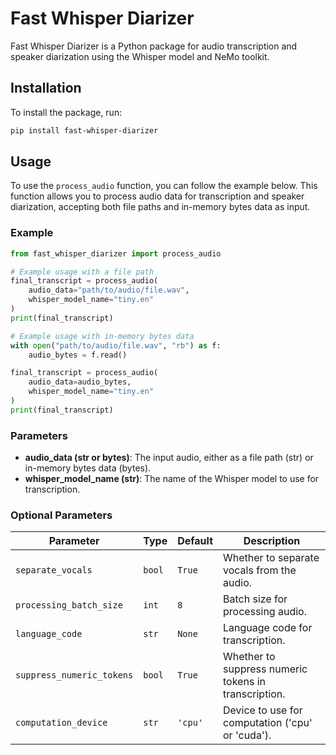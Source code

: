 # Fast Whisper Diarizer

Fast Whisper Diarizer is a Python package for audio transcription and speaker diarization using the Whisper model and NeMo toolkit.

## Installation

To install the package, run:

```sh
pip install fast-whisper-diarizer
```

## Usage

To use the `process_audio` function, you can follow the example below. This function allows you to process audio data for transcription and speaker diarization, accepting both file paths and in-memory bytes data as input.

### Example

```python
from fast_whisper_diarizer import process_audio

# Example usage with a file path
final_transcript = process_audio(
    audio_data="path/to/audio/file.wav",
    whisper_model_name="tiny.en"
)
print(final_transcript)

# Example usage with in-memory bytes data
with open("path/to/audio/file.wav", "rb") as f:
    audio_bytes = f.read()

final_transcript = process_audio(
    audio_data=audio_bytes,
    whisper_model_name="tiny.en"
)
print(final_transcript)
```

### Parameters

- **audio_data (str or bytes)**: The input audio, either as a file path (str) or in-memory bytes data (bytes).
- **whisper_model_name (str)**: The name of the Whisper model to use for transcription.

### Optional Parameters

| Parameter                 | Type   | Default | Description                                          |
| ------------------------- | ------ | ------- | ---------------------------------------------------- |
| `separate_vocals`         | `bool` | `True`  | Whether to separate vocals from the audio.           |
| `processing_batch_size`   | `int`  | `8`     | Batch size for processing audio.                     |
| `language_code`           | `str`  | `None`  | Language code for transcription.                     |
| `suppress_numeric_tokens` | `bool` | `True`  | Whether to suppress numeric tokens in transcription. |
| `computation_device`      | `str`  | `'cpu'` | Device to use for computation ('cpu' or 'cuda').     |
